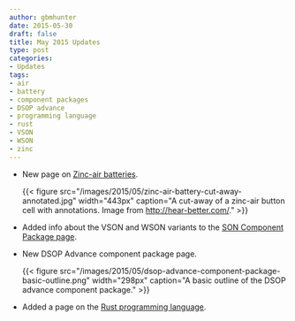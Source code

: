 ```yaml
---
author: gbmhunter
date: 2015-05-30
draft: false
title: May 2015 Updates
type: post
categories:
- Updates
tags:
- air
- battery
- component packages
- DSOP advance
- programming language
- rust
- VSON
- WSON
- zinc
---
```


* New page on [Zinc-air batteries](/electronics/components/batteries/zinc-air-batteries).

    {{< figure src="/images/2015/05/zinc-air-battery-cut-away-annotated.jpg" width="443px" caption="A cut-away of a zinc-air button cell with annotations. Image from http://hear-better.com/."  >}}

* Added info about the VSON and WSON variants to the [SON Component Package page](/pcb-design/component-packages/son-component-package#wson-and-vson-variants).

* New DSOP Advance component package page.

    {{< figure src="/images/2015/05/dsop-advance-component-package-basic-outline.png" width="298px" caption="A basic outline of the DSOP advance component package."  >}}
    
* Added a page on the [Rust programming language](/programming/languages/rust).
